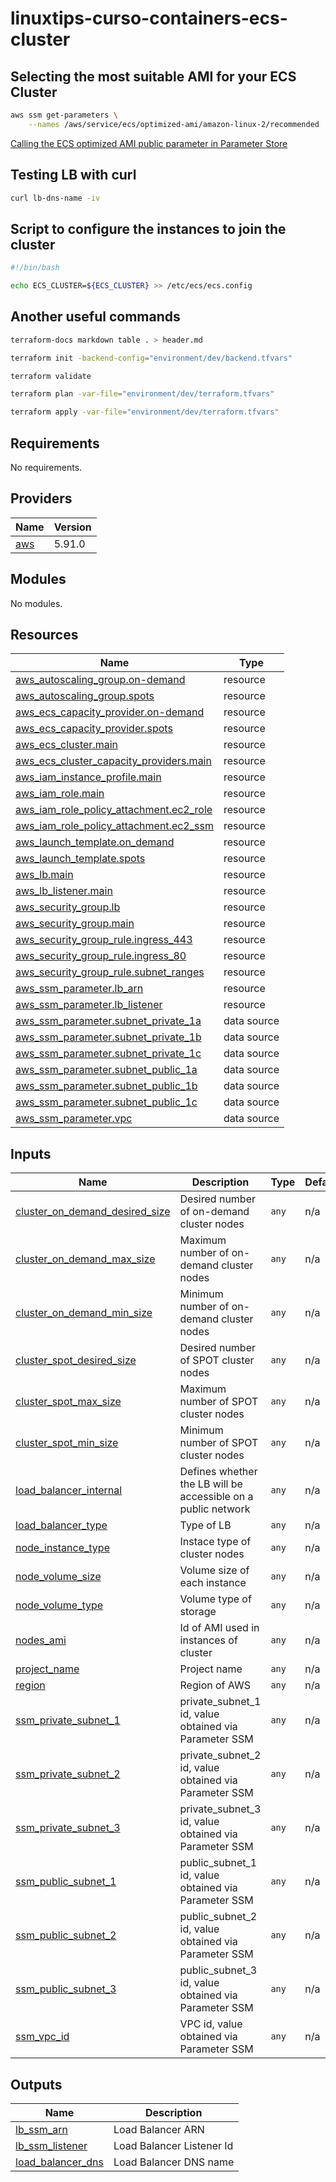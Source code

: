 # linuxtips-curso-containers-ecs-cluster

## Selecting the most suitable AMI for your ECS Cluster

```bash
aws ssm get-parameters \
    --names /aws/service/ecs/optimized-ami/amazon-linux-2/recommended
```

[Calling the ECS optimized AMI public parameter in Parameter Store](https://docs.aws.amazon.com/systems-manager/latest/userguide/parameter-store-public-parameters-ecs.html)

## Testing LB with curl

```bash
curl lb-dns-name -iv
```

## Script to configure the instances to join the cluster

```bash
#!/bin/bash

echo ECS_CLUSTER=${ECS_CLUSTER} >> /etc/ecs/ecs.config
```

## Another useful commands

```bash
terraform-docs markdown table . > header.md

terraform init -backend-config="environment/dev/backend.tfvars"

terraform validate

terraform plan -var-file="environment/dev/terraform.tfvars"

terraform apply -var-file="environment/dev/terraform.tfvars"
```

## Requirements

No requirements.

## Providers

| Name | Version |
|------|---------|
| <a name="provider_aws"></a> [aws](#provider\_aws) | 5.91.0 |

## Modules

No modules.

## Resources

| Name | Type |
|------|------|
| [aws_autoscaling_group.on-demand](https://registry.terraform.io/providers/hashicorp/aws/latest/docs/resources/autoscaling_group) | resource |
| [aws_autoscaling_group.spots](https://registry.terraform.io/providers/hashicorp/aws/latest/docs/resources/autoscaling_group) | resource |
| [aws_ecs_capacity_provider.on-demand](https://registry.terraform.io/providers/hashicorp/aws/latest/docs/resources/ecs_capacity_provider) | resource |
| [aws_ecs_capacity_provider.spots](https://registry.terraform.io/providers/hashicorp/aws/latest/docs/resources/ecs_capacity_provider) | resource |
| [aws_ecs_cluster.main](https://registry.terraform.io/providers/hashicorp/aws/latest/docs/resources/ecs_cluster) | resource |
| [aws_ecs_cluster_capacity_providers.main](https://registry.terraform.io/providers/hashicorp/aws/latest/docs/resources/ecs_cluster_capacity_providers) | resource |
| [aws_iam_instance_profile.main](https://registry.terraform.io/providers/hashicorp/aws/latest/docs/resources/iam_instance_profile) | resource |
| [aws_iam_role.main](https://registry.terraform.io/providers/hashicorp/aws/latest/docs/resources/iam_role) | resource |
| [aws_iam_role_policy_attachment.ec2_role](https://registry.terraform.io/providers/hashicorp/aws/latest/docs/resources/iam_role_policy_attachment) | resource |
| [aws_iam_role_policy_attachment.ec2_ssm](https://registry.terraform.io/providers/hashicorp/aws/latest/docs/resources/iam_role_policy_attachment) | resource |
| [aws_launch_template.on_demand](https://registry.terraform.io/providers/hashicorp/aws/latest/docs/resources/launch_template) | resource |
| [aws_launch_template.spots](https://registry.terraform.io/providers/hashicorp/aws/latest/docs/resources/launch_template) | resource |
| [aws_lb.main](https://registry.terraform.io/providers/hashicorp/aws/latest/docs/resources/lb) | resource |
| [aws_lb_listener.main](https://registry.terraform.io/providers/hashicorp/aws/latest/docs/resources/lb_listener) | resource |
| [aws_security_group.lb](https://registry.terraform.io/providers/hashicorp/aws/latest/docs/resources/security_group) | resource |
| [aws_security_group.main](https://registry.terraform.io/providers/hashicorp/aws/latest/docs/resources/security_group) | resource |
| [aws_security_group_rule.ingress_443](https://registry.terraform.io/providers/hashicorp/aws/latest/docs/resources/security_group_rule) | resource |
| [aws_security_group_rule.ingress_80](https://registry.terraform.io/providers/hashicorp/aws/latest/docs/resources/security_group_rule) | resource |
| [aws_security_group_rule.subnet_ranges](https://registry.terraform.io/providers/hashicorp/aws/latest/docs/resources/security_group_rule) | resource |
| [aws_ssm_parameter.lb_arn](https://registry.terraform.io/providers/hashicorp/aws/latest/docs/resources/ssm_parameter) | resource |
| [aws_ssm_parameter.lb_listener](https://registry.terraform.io/providers/hashicorp/aws/latest/docs/resources/ssm_parameter) | resource |
| [aws_ssm_parameter.subnet_private_1a](https://registry.terraform.io/providers/hashicorp/aws/latest/docs/data-sources/ssm_parameter) | data source |
| [aws_ssm_parameter.subnet_private_1b](https://registry.terraform.io/providers/hashicorp/aws/latest/docs/data-sources/ssm_parameter) | data source |
| [aws_ssm_parameter.subnet_private_1c](https://registry.terraform.io/providers/hashicorp/aws/latest/docs/data-sources/ssm_parameter) | data source |
| [aws_ssm_parameter.subnet_public_1a](https://registry.terraform.io/providers/hashicorp/aws/latest/docs/data-sources/ssm_parameter) | data source |
| [aws_ssm_parameter.subnet_public_1b](https://registry.terraform.io/providers/hashicorp/aws/latest/docs/data-sources/ssm_parameter) | data source |
| [aws_ssm_parameter.subnet_public_1c](https://registry.terraform.io/providers/hashicorp/aws/latest/docs/data-sources/ssm_parameter) | data source |
| [aws_ssm_parameter.vpc](https://registry.terraform.io/providers/hashicorp/aws/latest/docs/data-sources/ssm_parameter) | data source |

## Inputs

| Name | Description | Type | Default | Required |
|------|-------------|------|---------|:--------:|
| <a name="input_cluster_on_demand_desired_size"></a> [cluster\_on\_demand\_desired\_size](#input\_cluster\_on\_demand\_desired\_size) | Desired number of on-demand cluster nodes | `any` | n/a | yes |
| <a name="input_cluster_on_demand_max_size"></a> [cluster\_on\_demand\_max\_size](#input\_cluster\_on\_demand\_max\_size) | Maximum number of on-demand cluster nodes | `any` | n/a | yes |
| <a name="input_cluster_on_demand_min_size"></a> [cluster\_on\_demand\_min\_size](#input\_cluster\_on\_demand\_min\_size) | Minimum number of on-demand cluster nodes | `any` | n/a | yes |
| <a name="input_cluster_spot_desired_size"></a> [cluster\_spot\_desired\_size](#input\_cluster\_spot\_desired\_size) | Desired number of SPOT cluster nodes | `any` | n/a | yes |
| <a name="input_cluster_spot_max_size"></a> [cluster\_spot\_max\_size](#input\_cluster\_spot\_max\_size) | Maximum number of SPOT cluster nodes | `any` | n/a | yes |
| <a name="input_cluster_spot_min_size"></a> [cluster\_spot\_min\_size](#input\_cluster\_spot\_min\_size) | Minimum number of SPOT cluster nodes | `any` | n/a | yes |
| <a name="input_load_balancer_internal"></a> [load\_balancer\_internal](#input\_load\_balancer\_internal) | Defines whether the LB will be accessible on a public network | `any` | n/a | yes |
| <a name="input_load_balancer_type"></a> [load\_balancer\_type](#input\_load\_balancer\_type) | Type of LB | `any` | n/a | yes |
| <a name="input_node_instance_type"></a> [node\_instance\_type](#input\_node\_instance\_type) | Instace type of cluster nodes | `any` | n/a | yes |
| <a name="input_node_volume_size"></a> [node\_volume\_size](#input\_node\_volume\_size) | Volume size of each instance | `any` | n/a | yes |
| <a name="input_node_volume_type"></a> [node\_volume\_type](#input\_node\_volume\_type) | Volume type of storage | `any` | n/a | yes |
| <a name="input_nodes_ami"></a> [nodes\_ami](#input\_nodes\_ami) | Id of AMI used in instances of cluster | `any` | n/a | yes |
| <a name="input_project_name"></a> [project\_name](#input\_project\_name) | Project name | `any` | n/a | yes |
| <a name="input_region"></a> [region](#input\_region) | Region of AWS | `any` | n/a | yes |
| <a name="input_ssm_private_subnet_1"></a> [ssm\_private\_subnet\_1](#input\_ssm\_private\_subnet\_1) | private\_subnet\_1 id, value obtained via Parameter SSM | `any` | n/a | yes |
| <a name="input_ssm_private_subnet_2"></a> [ssm\_private\_subnet\_2](#input\_ssm\_private\_subnet\_2) | private\_subnet\_2 id, value obtained via Parameter SSM | `any` | n/a | yes |
| <a name="input_ssm_private_subnet_3"></a> [ssm\_private\_subnet\_3](#input\_ssm\_private\_subnet\_3) | private\_subnet\_3 id, value obtained via Parameter SSM | `any` | n/a | yes |
| <a name="input_ssm_public_subnet_1"></a> [ssm\_public\_subnet\_1](#input\_ssm\_public\_subnet\_1) | public\_subnet\_1 id, value obtained via Parameter SSM | `any` | n/a | yes |
| <a name="input_ssm_public_subnet_2"></a> [ssm\_public\_subnet\_2](#input\_ssm\_public\_subnet\_2) | public\_subnet\_2 id, value obtained via Parameter SSM | `any` | n/a | yes |
| <a name="input_ssm_public_subnet_3"></a> [ssm\_public\_subnet\_3](#input\_ssm\_public\_subnet\_3) | public\_subnet\_3 id, value obtained via Parameter SSM | `any` | n/a | yes |
| <a name="input_ssm_vpc_id"></a> [ssm\_vpc\_id](#input\_ssm\_vpc\_id) | VPC id, value obtained via Parameter SSM | `any` | n/a | yes |

## Outputs

| Name | Description |
|------|-------------|
| <a name="output_lb_ssm_arn"></a> [lb\_ssm\_arn](#output\_lb\_ssm\_arn) | Load Balancer ARN |
| <a name="output_lb_ssm_listener"></a> [lb\_ssm\_listener](#output\_lb\_ssm\_listener) | Load Balancer Listener Id |
| <a name="output_load_balancer_dns"></a> [load\_balancer\_dns](#output\_load\_balancer\_dns) | Load Balancer DNS name |
